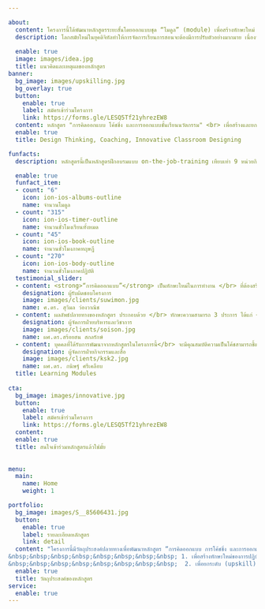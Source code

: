 ```yaml
---

about:
  content: โครงการนี้ได้พัฒนาหลักสูตรระยะสั้นโดยออกแบบชุด “โมดูล” (module) เพื่อสร้างทักษะใหม่ (reskill) และยกระดับทักษะที่มีอยู่เดิม (upskill) ของบุคลากรทางการศึกษาทุกประเภท เป้าหมายของโครงการมุ่งพัฒนาทักษะการทำงานของบุคลากรทางการศึกษาที่เป็นกลุ่มเป้าหมายในการอบรม ผลลัพธ์ของโครงการจะทำให้ได้บัณฑิตพันธุ์ใหม่หรือครูรุ่นใหม่ที่สามารถออกแบบชั้นเรียนโดยใช้เทคโนโลยีหรือนวัตกรรมทางการศึกษาได้อย่างมีประสิทธิผล การสร้างชั้นเรียนนวัตกรรมจะส่งผลให้ผู้เรียนมีคุณลักษณะที่พึงประสงค์ตามมาตรฐานการศึกษาของชาติที่กำหนดในรูปของ DOE  ผู้เรียนที่ผ่านการเรียนรู้จาก ชั้นเรียนนวัตกรรมจะมีทักษะความสามารถที่สอดคล้องกับความต้องการของยุคสมัยใหม่และเหมาะกับแนวทางการพัฒนาประเทศต่อไป
  description: โลกสมัยใหม่ในยุคดิจิทัลทำให้การจัดการเรียนการสอนจะต้องมีการปรับตัวอย่างมากมาย เนื่องจากความก้าวหน้าทางเทคโนโลยีคอมพิวเตอร์ หรือเทคโนโลยีการสื่อสารเข้ามามีผลกระทบต่อการเรียนรู้ของผู้เรียนในยุคนี้ ดังนั้น ครูจำเป็นต้องปรับเปลี่ยนแนวคิดและวิธีการทำงานในการจัดการเรียนการสอนที่ต่างจากอดีต
  
  enable: true
  image: images/idea.jpg
  title: แนวคิดและเหตุผลของหลักสูตร
banner:
  bg_image: images/upskilling.jpg
  bg_overlay: true
  button:
    enable: true
    label: สมัครเข้าร่วมโครงการ
    link: https://forms.gle/LESQ5Tf21yhrezEW8
  content: หลักสูตร "การคิดออกแบบ โค้ชชิ่ง และการออกแบบชั้นเรียนนวัตกรรม" <br> เพื่อสร้างและยกระดับทักษะการทำงานของบุคลากรทางการศึกษาสำหรับการเรียนรู้ออนไลน์และออฟไลน์
  enable: true
  title: Design Thinking, Coaching, Innovative Classroom Designing

funfacts:
  description: หลักสูตรนี้เป็นหลักสูตรฝึกอบรมแบบ on-the-job-training เทียบเท่า 9 หน่วยกิต </br> แบ่งเป็นโมดูลภาคทฤษฎีและภาคปฏิบัติ จำนวน 6 โมดูล

  enable: true
  funfact_item:
  - count: "6"
    icon: ion-ios-albums-outline
    name: จำนวนโมดูล
  - count: "315"
    icon: ion-ios-timer-outline
    name: จำนวนชั่วโมงเรียนทั้งหมด
  - count: "45"
    icon: ion-ios-book-outline
    name: จำนวนชั่วโมงภาคทฤษฎี
  - count: "270"
    icon: ion-ios-body-outline
    name: จำนวนชั่วโมงภาคปฏิบัติ
  testimonial_slider:
  - content: <strong>“การคิดออกแบบ”</strong> เป็นทักษะใหม่ในการทำงาน </br> ที่ต้องสร้างให้เกิดขึ้น (reskill) ส่วน </br> <strong>“การออกแบบชั้นเรียนนวัตกรรม”</strong> เป็นทักษะที่ </br> ต้องยกระดับให้สูงขึ้นจากเดิม (upskill) </br> ทั้งสองทักษะนี้เป็นจุดเน้นของโครงการนี้
    designation: ผู้รับผิดชอบโครงการ
    image: images/clients/suwimon.jpg
    name: ศ.ดร. สุวิมล ว่องวาณิช
  - content: ผลลัพธ์ปลายทางของหลักสูตร ประกอบด้วย </br> ทักษะความสามารถ 3 ประการ ได้แก่ </br> ทักษะการคิดออกแบบ ทักษะการโค้ชชิ่ง </br> และทักษะการออกแบบชั้นเรียนนวัตกรรม </br> การสร้างและยกระดับทักษะทั้งสามนี้จะผสมผสานบูรณาการ </br> ผ่านโมดูลที่เน้นทั้งภาคทฤษฎีและปฏิบัติในสถานศึกษา
    designation: ผู้จัดการฝ่ายบริหารและวิชาการ
    image: images/clients/soison.jpg
    name: ผศ.ดร.สร้อยสน สกลรักษ์
  - content: บุคคลที่ได้รับการพัฒนาจากหลักสูตรในโครงการนี้</br> จะมีคุณสมบัติความเป็นโค้ชสามารถชี้แนะการทำงาน </br>โดยใช้การคิดออกแบบในการจัดการเรียนการสอน </br> ซึ่งมีส่วนในการขยายผลความรู้และประสบการณ์</br>ในการออกแบบชั้นเรียนนวัตกรรมให้กับผู้อื่นได้
    designation: ผู้จัดการฝ่ายกิจกรรมและสื่อ
    image: images/clients/ksk2.jpg
    name: ผศ.ดร. กนิษฐ์ ศรีเคลือบ	
  title: Learning Modules
  
cta:
  bg_image: images/innovative.jpg
  button:
    enable: true
    label: สมัครเข้าร่วมโครงการ
    link: https://forms.gle/LESQ5Tf21yhrezEW8
  content: 
  enable: true
  title: สนใจเข้าร่วมหลักสูตรแล้วใช่มั้ย
  
  
menu:
  main:
    name: Home
    weight: 1

portfolio:
  bg_image: images/S__85606431.jpg
  button:
    enable: true
    label: รายละเอียดหลักสูตร
    link: detail
  content: "โครงการนี้มีวัตถุประสงค์ปลายทางเพื่อพัฒนาหลักสูตร “การคิดออกแบบ การโค้ชชิ่ง และการออกแบบชั้นเรียนนวัตกรรม” เพื่อสร้างและยกระดับทักษะการทำงานของบุคลากรทางการศึกษาเพื่อพัฒนาห้องเรียนแบบออนไลน์และออฟไลน์ในโรงเรียน โดยมีวัตถุประสงค์เฉพาะดังต่อไปนี้ </br>
&nbsp;&nbsp;&nbsp;&nbsp;&nbsp;&nbsp;&nbsp;&nbsp; 1. เพื่อสร้างทักษะใหม่ของการปฏิบัติงาน (reskill) ด้านการคิดออกแบบและการโค้ชชิ่งแก่บุคลากรทางการศึกษาเพื่อส่งเสริมการปฏิบัติงานในวิชาชีพครู </br>
&nbsp;&nbsp;&nbsp;&nbsp;&nbsp;&nbsp;&nbsp;&nbsp;  2. เพื่อยกระดับ (upskill) สมรรถนะทางวิชาชีพของนิสิตฝึกสอน/ครูในโรงเรียนเป็นครูรุ่นใหม่ให้มีทักษะการออกแบบชั้นเรียนนวัตกรรมทั้งแบบชั้นเรียนออนไลน์และออฟไลน์ที่เหมาะสมกับการเรียนรู้ยุคเทคโนโลยีดิจิทัลโดยใช้การคิดออกแบบและการโค้ชชิ่งเพื่อสร้างประสบการณ์การเรียนรู้ที่สร้างสรรค์แก่ผู้เรียน"
  enable: true
  title: วัตถุประสงค์ของหลักสูตร
service:
  enable: true
---
```


